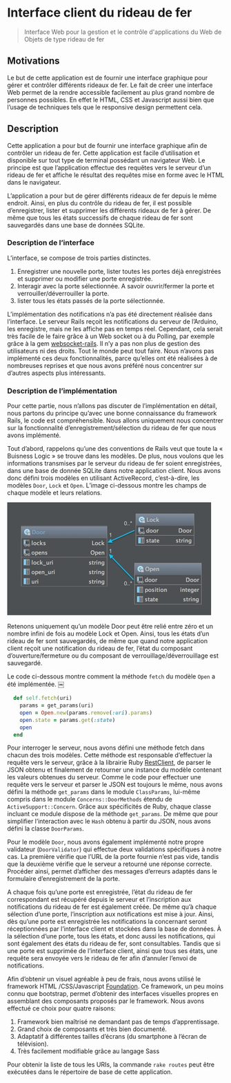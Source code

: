 # Interface client du rideau de fer
> Interface Web pour la gestion et le contrôle d'applications du Web de Objets de type rideau de fer

## Motivations
Le but de cette application est de fournir une interface graphique pour gérer et contrôler différents rideaux de fer. Le fait de créer une interface Web permet de la rendre accessible facilement au plus grand nombre de personnes possibles. En effet le HTML, CSS et Javascript aussi bien que l’usage de techniques tels que le responsive design permettent cela.

## Description
Cette application a pour but de fournir une interface graphique afin de contrôler un rideau de fer. Cette application est facile d’utilisation et disponible sur tout type de terminal possédant un navigateur Web. Le principe est que l’application effectue des requêtes vers le serveur d’un rideau de fer et affiche le résultat des requêtes mise en forme avec le HTML dans le navigateur.

L’application a pour but de gérer différents rideaux de fer depuis le même endroit. Ainsi, en plus du contrôle du rideau de fer, il est possible d’enregistrer, lister et supprimer les différents rideaux de fer à gérer. De même que tous les états successifs de chaque rideau de fer sont sauvegardés dans une base de données SQLite.

### Description de l’interface
L’interface, se compose de trois parties distinctes.

1. Enregistrer une nouvelle porte, lister toutes les portes déjà enregistrées et supprimer ou modifier une porte enregistrée.
2. Interagir avec la porte sélectionnée. A savoir ouvrir/fermer la porte et verrouiller/déverrouiller la porte.
3. lister tous les états passés de la porte sélectionnée.

L’implémentation des notifications n’a pas été directement réalisée dans l’interface. Le serveur Rails reçoit les notifications du serveur de l’Arduino, les enregistre, mais ne les affiche pas en temps réel. Cependant, cela serait très facile de le faire grâce à un Web socket ou à du Polling, par exemple grâce à la gem [websocket-rails](https://github.com/websocket-rails/websocket-rails). Il n’y a pas non plus de gestion des utilisateurs ni des droits. Tout le monde peut tout faire. Nous n’avons pas implémenté ces deux fonctionnalités, parce qu’elles ont été réalisées à de nombreuses reprises et que nous avons préféré nous concentrer sur d’autres aspects plus intéressants.

### Description de l’implémentation

Pour cette partie, nous n’allons pas discuter de l’implémentation en détail, nous partons du principe qu’avec une bonne connaissance du framework Rails, le code est compréhensible. Nous allons uniquement nous concentrer sur la fonctionnalité d’enregistrement/sélection du rideau de fer que nous avons implémenté.

Tout d’abord, rappelons qu’une des conventions de Rails veut que toute la « Buisness Logic » se trouve dans les modèles. De plus, nous voulons que les informations transmises par le serveur du rideau de fer soient enregistrées, dans une base de donnée SQLite dans notre application client. Nous avons donc défini trois modèles en utilisant ActiveRecord, c’est-à-dire, les modèles `Door`, `Lock` et `Open`. L’image ci-dessous montre les champs de chaque modèle et leurs relations.

![](clientDiag.jpg)

Retenons uniquement qu’un modèle Door peut être relié entre zéro et un nombre infini de fois au modèle Lock et Open. Ainsi, tous les états d’un rideau de fer sont sauvegardés, de même que quand notre application client reçoit une notification du rideau de fer, l’état du composant d’ouverture/fermeture ou du composant de verrouillage/déverrouillage est sauvegardé.

Le code ci-dessous montre comment la méthode `fetch` du modèle `Open` a été implémentée.
￼
```ruby
  def self.fetch(uri)
    params = get_params(uri)
    open = Open.new(params.remove(:uri).params)
    open.state = params.get(:state)
    open
  end
```


Pour interroger le serveur, nous avons défini une méthode fetch dans chacun des trois modèles. Cette méthode est responsable d’effectuer la requête vers le serveur, grâce à la librairie Ruby [RestClient](https://github.com/rest-client/rest-client), de parser le JSON obtenu et finalement de retourner une instance du modèle contenant les valeurs obtenues du serveur. Comme le code pour effectuer une requête vers le serveur et parser le JSON est toujours le même, nous avons défini la méthode `get_params` dans le module `ClassParams`, lui-même compris dans le module `Concerns::DoorMethods` étendu de `ActiveSupport::Concern`. Grâce aux spécificités de Ruby, chaque classe incluant ce module dispose de la méthode `get_params`. De même que pour simplifier l’interaction avec le `Hash` obtenu à partir du JSON, nous avons défini la classe `DoorParams`.

Pour le modèle `Door`, nous avons également implémenté notre propre validateur (`DoorValidator`) qui effectue deux validations spécifiques à notre cas. La première vérifie que l’URL de la
porte fournie n’est pas vide, tandis que la deuxième vérifie que le serveur a retourné une réponse correcte. Procéder ainsi, permet d’afficher des messages d’erreurs adaptés dans
le formulaire d’enregistrement de la porte.

A chaque fois qu’une porte est enregistrée, l’état du rideau de fer correspondant est récupéré depuis le serveur et l’inscription aux notifications du rideau de fer est également créée. De même qu’à chaque sélection d’une porte, l’inscription aux notifications est mise à jour. Ainsi, dès qu’une porte est enregistrée les notifications la concernant seront réceptionnées par l’interface client et stockées dans la base de données. À la sélection d’une porte, tous les états, et donc aussi les notifications, qui sont également des états du rideau de fer, sont consultables. Tandis que si une porte est supprimée de l’interface client, ainsi que tous ses états, une requête sera envoyée vers le rideau de fer afin d’annuler l’envoi de notifications.

Afin d’obtenir un visuel agréable à peu de frais, nous avons utilisé le framework HTML /CSS/Javascript [Foundation](http://foundation.zurb.com). Ce framework, un peu moins connu que bootstrap, permet d’obtenir des interfaces visuelles propres en assemblant des composants proposés par le framework. Nous avons effectué ce choix pour quatre raisons:

 1. Framework bien maîtrisé ne demandant pas de temps d’apprentissage.
2. Grand choix de composants et très bien documenté.
3. Adaptatif à différentes tailles d’écrans (du smartphone à l’écran de télévision).
4. Très facilement modifiable grâce au langage Sass

Pour obtenir la liste de tous les URIs, la commande `rake routes` peut être exécutées dans le répertoire de base de cette application.
